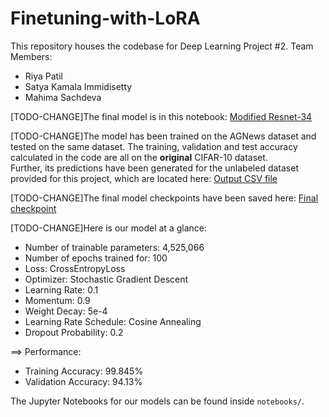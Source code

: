 # Finetuning-with-LoRA

This repository houses the codebase for Deep Learning Project #2.
Team Members: 
* Riya Patil
* Satya Kamala Immidisetty
* Mahima Sachdeva

[TODO-CHANGE]The final model is in this notebook: [Modified Resnet-34](https://github.com/mahi397/Employing-ResNet-Architecture-for-CIFAR-10-Classification/blob/main/notebooks/rn_34_mod.ipynb)

[TODO-CHANGE]The model has been trained on the AGNews dataset and tested on the same dataset. The training, validation and test accuracy calculated in the code are all on the **original** CIFAR-10 dataset. <br/>
Further, its predictions have been generated for the unlabeled dataset provided for this project, which are located here: [Output CSV file](https://github.com/mahi397/Employing-ResNet-Architecture-for-CIFAR-10-Classification/blob/main/results/rn_34_output.csv)

[TODO-CHANGE]The final model checkpoints have been saved here: [Final checkpoint](https://github.com/mahi397/Employing-ResNet-Architecture-for-CIFAR-10-Classification/blob/main/models/resnet_34_best.pth)

[TODO-CHANGE]Here is our model at a glance:

* Number of trainable parameters: 4,525,066
* Number of epochs trained for: 100
* Loss: CrossEntropyLoss
* Optimizer: Stochastic Gradient Descent
* Learning Rate: 0.1
* Momentum: 0.9
* Weight Decay: 5e-4
* Learning Rate Schedule: Cosine Annealing
* Dropout Probability: 0.2

==> Performance:
* Training Accuracy: 99.845%
* Validation Accuracy: 94.13%

The Jupyter Notebooks for our models can be found inside `notebooks/`.
